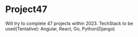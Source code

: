 # Project47
Will try to complete 47 projects within 2023. TechStack to be used(Tentative): Angular, React, Go, Python(Django)
